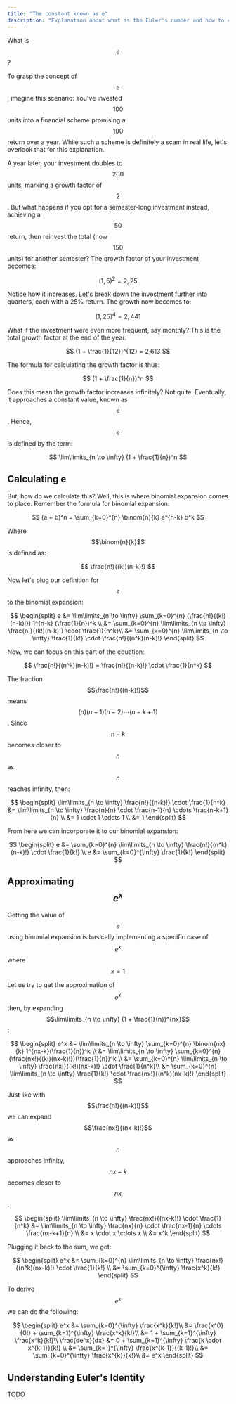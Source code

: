 ```yaml
---
title: "The constant known as e"
description: "Explanation about what is the Euler's number and how to calculate it."
---
```


What is $$e$$?

To grasp the concept of $$e$$, imagine this scenario: You've invested $$100$$ units into a financial scheme promising a $$100%$$ return over a year. While such a scheme is definitely a scam in real life, let's overlook that for this explanation.

A year later, your investment doubles to $$200$$ units, marking a growth factor of $$2$$. But what happens if you opt for a semester-long investment instead, achieving a $$50%$$ return, then reinvest the total (now $$150$$ units) for another semester? The growth factor of your investment becomes:

$$
(1,5)^2 = 2,25
$$

Notice how it increases. Let's break down the investment further into quarters, each with a 25% return. The growth now becomes to:

$$
(1,25)^4 = 2,441
$$

What if the investment were even more frequent, say monthly? This is the total growth factor at the end of the year:

$$
(1 + \frac{1}{12})^{12} = 2,613
$$

The formula for calculating the growth factor is thus:

$$
(1 + \frac{1}{n})^n
$$

Does this mean the growth factor increases infinitely? Not quite. Eventually, it approaches a constant value, known as $$e$$. Hence, $$e$$ is defined by the term:

$$
\lim\limits_{n \to \infty} (1 + \frac{1}{n})^n
$$

## Calculating e

But, how do we calculate this? Well, this is where binomial expansion comes to place. Remember the formula for binomial expansion:

$$
(a + b)^n = \sum_{k=0}^{n} \binom{n}{k} a^{n-k} b^k
$$

Where $$\binom{n}{k}$$ is defined as:

$$
\frac{n!}{(k!)(n-k)!}
$$

Now let's plug our definition for $$e$$ to the binomial expansion:

$$
\begin{split}
e &= \lim\limits_{n \to \infty} \sum_{k=0}^{n} (\frac{n!}{(k!)(n-k)!}) 1^{n-k} (\frac{1}{n})^k \\
&= \sum_{k=0}^{n} \lim\limits_{n \to \infty} \frac{n!}{(k!)(n-k)!} \cdot \frac{1}{n^k}\\
&= \sum_{k=0}^{n} \lim\limits_{n \to \infty} \frac{1}{k!} \cdot \frac{n!}{(n^k)(n-k)!}
\end{split}
$$

Now, we can focus on this part of the equation:

$$
\frac{n!}{(n^k)(n-k)!} = \frac{n!}{(n-k)!} \cdot \frac{1}{n^k}
$$

The fraction $$\frac{n!}{(n-k)!}$$ means $$(n)(n-1)(n-2)\cdots(n-k+1)$$. Since $$n-k$$ becomes closer to $$n$$ as $$n$$ reaches infinity, then:

$$
\begin{split}
\lim\limits_{n \to \infty} \frac{n!}{(n-k)!} \cdot \frac{1}{n^k} &= \lim\limits_{n \to \infty} \frac{n}{n} \cdot \frac{n-1}{n} \cdots \frac{n-k+1}{n} \\
&= 1 \cdot 1 \cdots 1 \\
&= 1
\end{split}
$$

From here we can incorporate it to our binomial expansion:

$$
\begin{split}
e &= \sum_{k=0}^{n} \lim\limits_{n \to \infty} \frac{n!}{(n^k)(n-k)!} \cdot \frac{1}{k!} \\
e &= \sum_{k=0}^{\infty} \frac{1}{k!}
\end{split}
$$

## Approximating $$e^x$$

Getting the value of $$e$$ using binomial expansion is basically implementing a specific case of $$e^x$$ where $$x=1$$

Let us try to get the approximation of $$e^x$$ then, by expanding $$\lim\limits_{n \to \infty} (1 + \frac{1}{n})^{nx}$$:

$$
\begin{split}
e^x &= \lim\limits_{n \to \infty} \sum_{k=0}^{n} \binom{nx}{k} 1^{nx-k}(\frac{1}{n})^k \\
&= \lim\limits_{n \to \infty} \sum_{k=0}^{n} (\frac{nx!}{(k!)(nx-k)!})(\frac{1}{n})^k \\
&= \sum_{k=0}^{n} \lim\limits_{n \to \infty} \frac{nx!}{(k!)(nx-k)!} \cdot \frac{1}{n^k}\\
&= \sum_{k=0}^{n} \lim\limits_{n \to \infty} \frac{1}{k!} \cdot \frac{nx!}{(n^k)(nx-k)!}
\end{split}
$$

Just like with $$\frac{n!}{(n-k)!}$$ we can expand $$\frac{nx!}{(nx-k)!}$$ as $$n$$ approaches infinity, $$nx-k$$ becomes closer to $$nx$$:

$$
\begin{split}
\lim\limits_{n \to \infty} \frac{nx!}{(nx-k)!} \cdot \frac{1}{n^k} &= \lim\limits_{n \to \infty} \frac{nx}{n} \cdot \frac{nx-1}{n} \cdots \frac{nx-k+1}{n} \\
&= x \cdot x \cdots x \\
&= x^k
\end{split}
$$

Plugging it back to the sum, we get:

$$
\begin{split}
e^x &= \sum_{k=0}^{n} \lim\limits_{n \to \infty} \frac{nx!}{(n^k)(nx-k)!} \cdot \frac{1}{k!} \\
&= \sum_{k=0}^{\infty} \frac{x^k}{k!}
\end{split}
$$

To derive $$e^x$$ we can do the following:

$$
\begin{split}
e^x &= \sum_{k=0}^{\infty} \frac{x^k}{k!}\\
&= \frac{x^0}{0!} + \sum_{k=1}^{\infty} \frac{x^k}{k!}\\
&= 1 + \sum_{k=1}^{\infty} \frac{x^k}{k!}\\
\frac{de^x}{dx} &= 0 + \sum_{k=1}^{\infty} \frac{k \cdot x^{k-1}}{k!} \\
&= \sum_{k=1}^{\infty} \frac{x^{k-1}}{(k-1)!}\\
&= \sum_{k=0}^{\infty} \frac{x^{k}}{k!}\\
&= e^x
\end{split}
$$

## Understanding Euler's Identity

TODO
